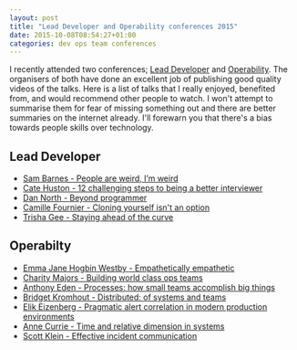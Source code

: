 ```yaml
---
layout: post
title: "Lead Developer and Operability conferences 2015"
date: 2015-10-08T08:54:27+01:00
categories: dev ops team conferences
---
```


I recently attended two conferences; [Lead Developer](theleaddeveloper.com)
and [Operability](operability.io). The organisers of both have done an
excellent job of publishing good quality videos of the talks. Here is a list
of talks that I really enjoyed, benefited from, and would recommend other
people to watch. I won't attempt to summarise them for fear of missing
something out and there are better summaries on the internet already. I'll
forewarn you that there's a bias towards people skills over technology.

## Lead Developer

- [Sam Barnes - People are weird, I’m weird](https://vimeo.com/album/3591333/video/139910836)
- [Cate Huston - 12 challenging steps to being a better interviewer](https://vimeo.com/album/3591333/video/139910837)
- [Dan North - Beyond programmer](https://vimeo.com/album/3591333/video/139910835)
- [Camille Fournier - Cloning yourself isn't an option](https://vimeo.com/album/3591333/video/139907569)
- [Trisha Gee - Staying ahead of the curve](https://vimeo.com/album/3591333/video/139726208)

## Operabilty

- [Emma Jane Hogbin Westby - Empathetically empathetic](https://www.youtube.com/watch?v=xc15bioRdgs)
- [Charity Majors - Building world class ops teams](https://www.youtube.com/watch?v=l4vKPZW-m0E)
- [Anthony Eden - Processes: how small teams accomplish big things](https://www.youtube.com/watch?v=9JjURkuIvy8)
- [Bridget Kromhout - Distributed: of systems and teams](https://www.youtube.com/watch?v=YrpSblFRaI4)
- [Elik Eizenberg - Pragmatic alert correlation in modern production environments](https://www.youtube.com/watch?v=EXk19d09n54)
- [Anne Currie - Time and relative dimension in systems](https://www.youtube.com/watch?v=-WIZ9_Rhc4A)
- [Scott Klein - Effective incident communication](https://www.youtube.com/watch?v=ySSdqfZlC7Y)
